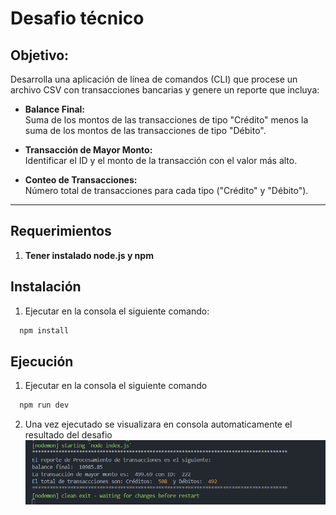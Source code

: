 # Desafio técnico

## Objetivo:

Desarrolla una aplicación de línea de comandos (CLI) que procese un archivo CSV con transacciones bancarias y genere un reporte que incluya:

- **Balance Final:**  
  Suma de los montos de las transacciones de tipo "Crédito" menos la suma de los montos de las transacciones de tipo "Débito".

- **Transacción de Mayor Monto:**  
  Identificar el ID y el monto de la transacción con el valor más alto.

- **Conteo de Transacciones:**  
  Número total de transacciones para cada tipo ("Crédito" y "Débito").

---

## Requerimientos

1. **Tener instalado node.js y npm**

## Instalación

1. Ejecutar en la consola el siguiente comando:

```bash
  npm install
```

## Ejecución

1. Ejecutar en la consola el siguiente comando

```bash
  npm run dev
```

2. Una vez ejecutado se visualizara en consola automaticamente el resultado del desafio
   ![Resultado del Desafío](capturaResultado.png)
